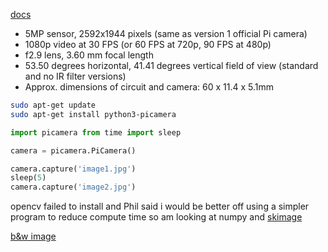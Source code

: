 [docs](https://picamera.readthedocs.io/en/release-1.13/index.html)

- 5MP sensor, 2592x1944 pixels (same as version 1 official Pi camera)
- 1080p video at 30 FPS (or 60 FPS at 720p, 90 FPS at 480p)
- f2.9 lens, 3.60 mm focal length
- 53.50 degrees horizontal, 41.41 degrees vertical field of view (standard and no IR filter versions)
- Approx. dimensions of circuit and camera: 60 x 11.4 x 5.1mm

```bash
sudo apt-get update
sudo apt-get install python3-picamera
```

```python
import picamera from time import sleep

camera = picamera.PiCamera()

camera.capture('image1.jpg')
sleep(5)
camera.capture('image2.jpg')
```

opencv failed to install and Phil said i would be better off using a simpler program to reduce compute time so am looking at numpy and [skimage](https://github.com/scikit-image/scikit-image)

[b&w image](https://picamera.readthedocs.io/en/release-1.13/api_camera.html?highlight=black%20and%20white#picamera.PiCamera.color_effects)
